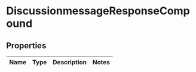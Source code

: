 
# DiscussionmessageResponseCompound

## Properties
| Name | Type | Description | Notes |
| ------------ | ------------- | ------------- | ------------- |



